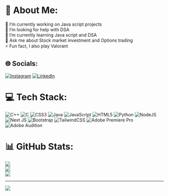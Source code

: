 # 💫 About Me:
🔭 I’m currently working on Java script projects<br>🤝 I’m looking for help with DSA<br>🌱 I’m currently learning Java script and DSA<br>💬 Ask me about Stock market investment and Options trading<br>⚡ Fun fact, I also play Valorant


## 🌐 Socials:
[![Instagram](https://img.shields.io/badge/Instagram-%23E4405F.svg?logo=Instagram&logoColor=white)](https://instagram.com/ayushpatil5173) [![LinkedIn](https://img.shields.io/badge/LinkedIn-%230077B5.svg?logo=linkedin&logoColor=white)](https://linkedin.com/in/ayush-patil-a942b4202) 

# 💻 Tech Stack:
![C++](https://img.shields.io/badge/c++-%2300599C.svg?style=for-the-badge&logo=c%2B%2B&logoColor=white) ![C](https://img.shields.io/badge/c-%2300599C.svg?style=for-the-badge&logo=c&logoColor=white) ![CSS3](https://img.shields.io/badge/css3-%231572B6.svg?style=for-the-badge&logo=css3&logoColor=white) ![Java](https://img.shields.io/badge/java-%23ED8B00.svg?style=for-the-badge&logo=java&logoColor=white) ![JavaScript](https://img.shields.io/badge/javascript-%23323330.svg?style=for-the-badge&logo=javascript&logoColor=%23F7DF1E) ![HTML5](https://img.shields.io/badge/html5-%23E34F26.svg?style=for-the-badge&logo=html5&logoColor=white) ![Python](https://img.shields.io/badge/python-3670A0?style=for-the-badge&logo=python&logoColor=ffdd54) ![NodeJS](https://img.shields.io/badge/node.js-6DA55F?style=for-the-badge&logo=node.js&logoColor=white) ![Next JS](https://img.shields.io/badge/Next-black?style=for-the-badge&logo=next.js&logoColor=white) ![Bootstrap](https://img.shields.io/badge/bootstrap-%23563D7C.svg?style=for-the-badge&logo=bootstrap&logoColor=white) ![TailwindCSS](https://img.shields.io/badge/tailwindcss-%2338B2AC.svg?style=for-the-badge&logo=tailwind-css&logoColor=white) ![Adobe Premiere Pro](https://img.shields.io/badge/Adobe%20Premiere%20Pro-9999FF.svg?style=for-the-badge&logo=Adobe%20Premiere%20Pro&logoColor=white) ![Adobe Audition](https://img.shields.io/badge/Adobe%20Audition-9999FF.svg?style=for-the-badge&logo=Adobe%20Audition&logoColor=white)
# 📊 GitHub Stats:
![](https://github-readme-stats.vercel.app/api?username=ayushpatil9696&theme=dark&hide_border=true&include_all_commits=true&count_private=false)<br/>
![](https://github-readme-streak-stats.herokuapp.com/?user=ayushpatil9696&theme=dark&hide_border=true)<br/>
![](https://github-readme-stats.vercel.app/api/top-langs/?username=ayushpatil9696&theme=dark&hide_border=true&include_all_commits=true&count_private=false&layout=compact)

---
[![](https://visitcount.itsvg.in/api?id=ayushpatil9696&icon=0&color=0)](https://visitcount.itsvg.in)
